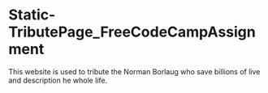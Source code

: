 # Static-TributePage_FreeCodeCampAssignment
This website is used to tribute the Norman Borlaug who save billions of live and description he whole life.
